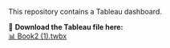 
This repository contains a Tableau dashboard.

📂 **Download the Tableau file here:**  
[📊 Book2 (1).twbx](./Book2%20(1).twbx)

